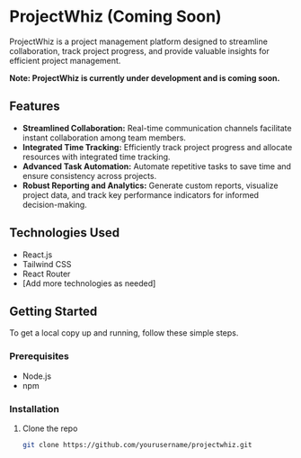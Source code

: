 # ProjectWhiz (Coming Soon)

ProjectWhiz is a project management platform designed to streamline collaboration, track project progress, and provide valuable insights for efficient project management.

**Note: ProjectWhiz is currently under development and is coming soon.**

## Features

- **Streamlined Collaboration:** Real-time communication channels facilitate instant collaboration among team members.
- **Integrated Time Tracking:** Efficiently track project progress and allocate resources with integrated time tracking.
- **Advanced Task Automation:** Automate repetitive tasks to save time and ensure consistency across projects.
- **Robust Reporting and Analytics:** Generate custom reports, visualize project data, and track key performance indicators for informed decision-making.

## Technologies Used

- React.js
- Tailwind CSS
- React Router
- [Add more technologies as needed]

## Getting Started

To get a local copy up and running, follow these simple steps.

### Prerequisites

- Node.js
- npm

### Installation

1. Clone the repo
   ```sh
   git clone https://github.com/yourusername/projectwhiz.git
